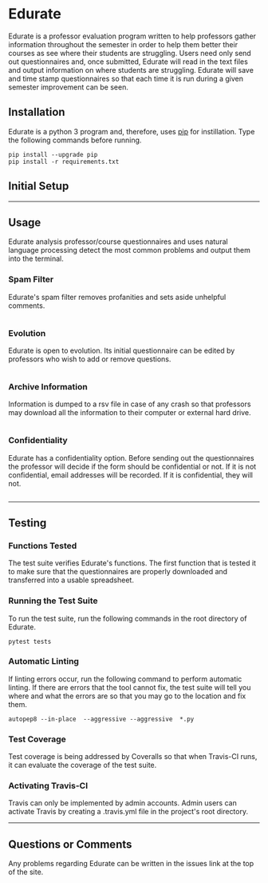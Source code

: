 
# Edurate

Edurate is a professor evaluation program written to help professors gather
information throughout the semester in order to help them better their courses
as see where their students are struggling. Users need only send out
questionnaires and, once submitted, Edurate will read in the text files and
output information on where students are struggling. Edurate will save and time
stamp questionnaires so that each time it is run during a given semester
improvement can be seen.

## Installation

Edurate is a python 3 program and, therefore, uses [pip](https://pip.pypa.io/en/stable/installing/)
for instillation. Type the following commands before running.

```shell
pip install --upgrade pip
pip install -r requirements.txt
```

## Initial Setup

---

## Usage

Edurate analysis professor/course questionnaires and uses natural language
processing detect the most common problems and output them into the terminal.

### Spam Filter

Edurate's spam filter removes profanities and sets aside unhelpful comments.

```
```

### Evolution

Edurate is open to evolution. Its initial questionnaire can be edited by
professors who wish to add or remove questions.

```
```

### Archive Information

Information is dumped to a rsv file in case of any crash so that professors may
download all the information to their computer or external hard drive.

```
```

### Confidentiality

Edurate has a confidentiality option. Before sending out the questionnaires the
professor will decide if the form should be confidential or not. If it is not
confidential, email addresses will be recorded. If it is confidential, they
will not.

```
```

---

## Testing

### Functions Tested

The test suite verifies Edurate's functions. The first function that is tested
it to make sure that the questionnaires are properly downloaded and transferred
into a usable spreadsheet.

### Running the Test Suite

To run the test suite, run the following commands in the root directory of
Edurate.

```shell
pytest tests
```

### Automatic Linting

If linting errors occur, run the following command to perform automatic linting.
If there are errors that the tool cannot fix, the test suite will tell you
where and what the errors are so that you may go to the location and fix them.

```shell
autopep8 --in-place  --aggressive --aggressive  *.py
```

### Test Coverage

Test coverage is being addressed by Coveralls so that when Travis-CI runs, it
can evaluate the coverage of the test suite.

### Activating Travis-CI

Travis can only be implemented by admin accounts. Admin users can activate
Travis by creating a .travis.yml file in the project's root directory.

---

## Questions or Comments

Any problems regarding Edurate can be written in the issues link at the top of
the site.
